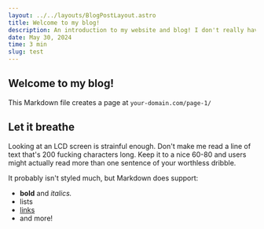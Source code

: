 ```yaml
---
layout: ../../layouts/BlogPostLayout.astro
title: Welcome to my blog!
description: An introduction to my website and blog! I don't really have anything planned content wise so this is kind of open ended.
date: May 30, 2024
time: 3 min
slug: test
---
```


## Welcome to my blog!

This Markdown file creates a page at `your-domain.com/page-1/`

## Let it breathe
Looking at an LCD screen is strainful enough. Don't make me read a line of text that's 200 fucking characters long. Keep it to a nice 60-80 and users might actually read more than one sentence of your worthless dribble.

It probably isn't styled much, but Markdown does support:
- **bold** and _italics._
- lists
- [links](https://astro.build)
- and more!